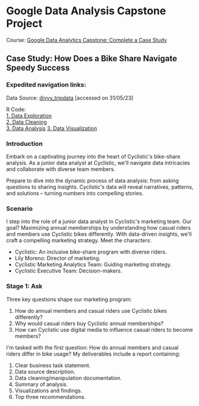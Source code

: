 # Google Data Analysis Capstone Project

Course: [Google Data Analytics Capstone: Complete a Case Study](https://www.coursera.org/learn/google-data-analytics-capstone)

## Case Study: How Does a Bike Share Navigate Speedy Success

### Expedited navigation links:
Data Source: [divvy_tripdata](https://divvy-tripdata.s3.amazonaws.com/index.html) [accessed on 31/05/23]  
  
R Code:   
[1. Data Exploration](https://github.com/Pration/portfolio_projects/blob/main/Data_Exploration/data_exploration.R)  
[2. Data Cleaning](https://github.com/Pration/portfolio_projects/blob/main/Data_Cleaning/data_cleaning.R)  
[3. Data Analysis](https://github.com/Pration/portfolio_projects/blob/main/Data_Analysis/data_analysis.R)
[3. Data Visualization](https://public.tableau.com/views/BikeShare2_16857956701950/ExploringBikeShareUsageATaleofCasualvs_AnnualRiders?:language=en-US&:display_count=n&:origin=viz_share_link)


### Introduction

Embark on a captivating journey into the heart of Cyclistic's bike-share analysis. As a junior data analyst at Cyclistic, we'll navigate data intricacies and collaborate with diverse team members.

Prepare to dive into the dynamic process of data analysis: from asking questions to sharing insights. Cyclistic's data will reveal narratives, patterns, and solutions – turning numbers into compelling stories.

### Scenario

I step into the role of a junior data analyst in Cyclistic's marketing team. Our goal? Maximizing annual memberships by understanding how casual riders and members use Cyclistic bikes differently. With data-driven insights, we'll craft a compelling marketing strategy. Meet the characters:

- Cyclistic: An inclusive bike-share program with diverse riders.
- Lily Moreno: Director of marketing.
- Cyclistic Marketing Analytics Team: Guiding marketing strategy.
- Cyclistic Executive Team: Decision-makers.

### Stage 1: Ask

Three key questions shape our marketing program:

1. How do annual members and casual riders use Cyclistic bikes differently?
2. Why would casual riders buy Cyclistic annual memberships?
3. How can Cyclistic use digital media to influence casual riders to become members?

I'm tasked with the first question: How do annual members and casual riders differ in bike usage? My deliverables include a report containing:

1. Clear business task statement.
2. Data source description.
3. Data cleaning/manipulation documentation.
4. Summary of analysis.
5. Visualizations and findings.
6. Top three recommendations.


